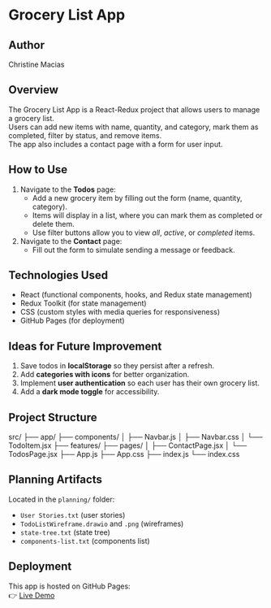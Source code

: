 # Grocery List App

## Author
Christine Macias

## Overview
The Grocery List App is a React-Redux project that allows users to manage a grocery list.  
Users can add new items with name, quantity, and category, mark them as completed, filter by status, and remove items.  
The app also includes a contact page with a form for user input.

## How to Use
1. Navigate to the **Todos** page:
   - Add a new grocery item by filling out the form (name, quantity, category).
   - Items will display in a list, where you can mark them as completed or delete them.
   - Use filter buttons allow you to view *all*, *active*, or *completed* items.
2. Navigate to the **Contact** page:
   - Fill out the form to simulate sending a message or feedback.

## Technologies Used
- React (functional components, hooks, and Redux state management)
- Redux Toolkit (for state management)
- CSS (custom styles with media queries for responsiveness)
- GitHub Pages (for deployment)

## Ideas for Future Improvement
1. Save todos in **localStorage** so they persist after a refresh.  
2. Add **categories with icons** for better organization.  
3. Implement **user authentication** so each user has their own grocery list.  
4. Add a **dark mode toggle** for accessibility.  

## Project Structure
src/
├── app/
├── components/
│ ├── Navbar.js
│ ├── Navbar.css
│ └── TodoItem.jsx
├── features/
├── pages/
│ ├── ContactPage.jsx
│ └── TodosPage.jsx
├── App.js
├── App.css
├── index.js
└── index.css

## Planning Artifacts
Located in the `planning/` folder:
- `User Stories.txt` (user stories)
- `TodoListWireframe.drawio` and `.png` (wireframes)
- `state-tree.txt` (state tree)
- `components-list.txt` (components list)

## Deployment
This app is hosted on GitHub Pages:  
👉 [Live Demo](https://cmacias076.github.io/grocery-list-app/)

